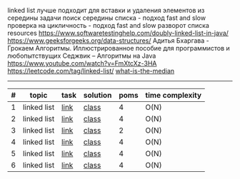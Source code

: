 linked list
    лучше подходит для вставки и удаления элементов из середины
    задачи
        поиск середины списка - подход fast and slow
        проверка на цикличность - подход fast and slow
        разворот списка
    resources
        https://www.softwaretestinghelp.com/doubly-linked-list-in-java/
        https://www.geeksforgeeks.org/data-structures/
        Адитья Бхаргава - Грокаем Алгоритмы. Иллюстрированное пособие для программистов и любопытствущих
        Седжвик – Алгоритмы на Java
        https://www.youtube.com/watch?v=FmXtcXz-3HA
        https://leetcode.com/tag/linked-list/
        [what-is-the-median](https://www.investopedia.com/terms/m/median.asp#toc-what-is-the-median)

***

| # | topic | task | solution | poms | time complexity |
|---|--|--|--|-----|--|
| 1 | linked list | [link](https://leetcode.com/problems/remove-duplicates-from-sorted-list/) | [class](com/dev/learn/dsa/list/linked/leetcode/easy/RemoveDuplicatesFromSortedList.java) | 4 | O(N) |
| 2 | linked list | [link](https://leetcode.com/problems/middle-of-the-linked-list/) | [class](com/dev/learn/dsa/list/linked/leetcode/easy/MiddleOfTheLinkedList.java) | 4 | O(N) |
| 3 | linked list | [link](https://leetcode.com/problems/convert-binary-number-in-a-linked-list-to-integer/) | [class](com/dev/learn/dsa/list/linked/leetcode/easy/ConvertBinaryNumberInLinkedListToInteger.java) | 2 | O(N) |
| 4 | linked list | [link](https://leetcode.com/problems/reverse-linked-list/) | [class](com/dev/learn/dsa/list/linked/leetcode/easy/ReverseLinkedList.java) | 4 | O(N) |
| 5 | linked list | [link](https://leetcode.com/problems/remove-linked-list-elements/) | [class](com/dev/learn/dsa/list/linked/leetcode/easy/RemoveLinkedListElements.java) | 4 | O(N) |
| 6 | linked list | [link](https://leetcode.com/problems/merge-two-sorted-lists/) | [class](com/dev/learn/dsa/list/linked/leetcode/easy/MergeTwoSortedLists.java) | 4 | O(N) |

